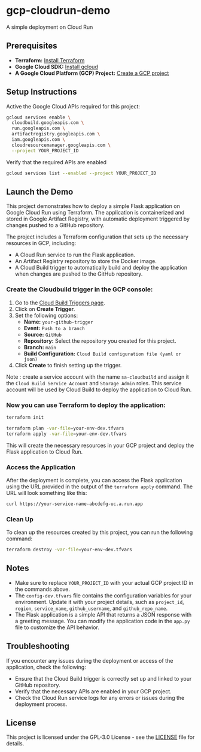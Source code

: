 # gcp-cloudrun-demo

A simple deployment on Cloud Run


## Prerequisites

*   **Terraform:** [Install Terraform](https://learn.hashicorp.com/tutorials/terraform/install-cli)
*   **Google Cloud SDK:** [Install gcloud](https://cloud.google.com/sdk/docs/install)
*   **A Google Cloud Platform (GCP) Project:** [Create a GCP project](https://cloud.google.com/resource-manager/docs/creating-managing-projects)


## Setup Instructions

Active the Google Cloud APIs required for this project:

```bash
gcloud services enable \
  cloudbuild.googleapis.com \
  run.googleapis.com \
  artifactregistry.googleapis.com \
  iam.googleapis.com \
  cloudresourcemanager.googleapis.com \
  --project YOUR_PROJECT_ID
```

Verify that the required APIs are enabled

```bash
gcloud services list --enabled --project YOUR_PROJECT_ID
```

## Launch the Demo

This project demonstrates how to deploy a simple Flask application on Google Cloud Run using Terraform. The application is containerized and stored in Google Artifact Registry, with automatic deployment triggered by changes pushed to a GitHub repository.

The project includes a Terraform configuration that sets up the necessary resources in GCP, including:
*   A Cloud Run service to run the Flask application.
*   An Artifact Registry repository to store the Docker image.
*   A Cloud Build trigger to automatically build and deploy the application when changes are pushed to the GitHub repository.

### Create the Cloudbuild trigger in the GCP console:
1. Go to the [Cloud Build Triggers page](https://console.cloud.google.com/cloud-build/triggers).
2. Click on **Create Trigger**.
3. Set the following options:
   - **Name:** `your-github-trigger`
   - **Event:** `Push to a branch`
   - **Source:** `GitHub`
   - **Repository:** Select the repository you created for this project.
   - **Branch:** `main`
   - **Build Configuration:** `Cloud Build configuration file (yaml or json)`
4. Click **Create** to finish setting up the trigger.

Note : create a service account with the name `sa-cloudbuild` and assign it the `Cloud Build Service Account` and `Storage Admin` roles. This service account will be used by Cloud Build to deploy the application to Cloud Run.

### Now you can use Terraform to deploy the application:

```bash
terraform init

terraform plan -var-file=your-env-dev.tfvars
terraform apply -var-file=your-env-dev.tfvars
```

This will create the necessary resources in your GCP project and deploy the Flask application to Cloud Run.

### Access the Application

After the deployment is complete, you can access the Flask application using the URL provided in the output of the `terraform apply` command. The URL will look something like this:

```bash
curl https://your-service-name-abcdefg-uc.a.run.app
```

### Clean Up

To clean up the resources created by this project, you can run the following command:

```bash
terraform destroy -var-file=your-env-dev.tfvars
```


## Notes

- Make sure to replace `YOUR_PROJECT_ID` with your actual GCP project ID in the commands above.
- The `config-dev.tfvars` file contains the configuration variables for your environment. Update it with your project details, such as `project_id`, `region`, `service_name`, `github_username`, and `github_repo_name`.
- The Flask application is a simple API that returns a JSON response with a greeting message. You can modify the application code in the `app.py` file to customize the API behavior.


## Troubleshooting

If you encounter any issues during the deployment or access of the application, check the following:
- Ensure that the Cloud Build trigger is correctly set up and linked to your GitHub repository.
- Verify that the necessary APIs are enabled in your GCP project.
- Check the Cloud Run service logs for any errors or issues during the deployment process.


## License
This project is licensed under the GPL-3.0 License - see the [LICENSE](LICENSE) file for details.


